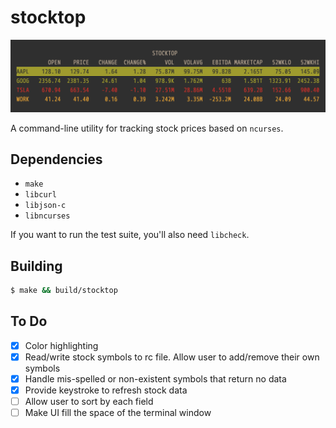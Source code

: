 # stocktop

![](./img/stocktop.png)

A command-line utility for tracking stock prices based on `ncurses`.

## Dependencies

- `make`
- `libcurl`
- `libjson-c`
- `libncurses`

If you want to run the test suite, you'll also need `libcheck`.

## Building 

```bash
$ make && build/stocktop
```

## To Do

- [x] Color highlighting
- [x] Read/write stock symbols to rc file. Allow user to add/remove their own
  symbols
- [x] Handle mis-spelled or non-existent symbols that return no data
- [x] Provide keystroke to refresh stock data
- [ ] Allow user to sort by each field
- [ ] Make UI fill the space of the terminal window
